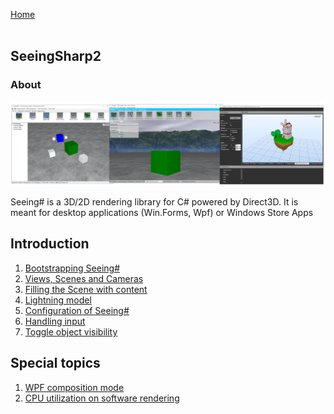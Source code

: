 [Home](https://github.com/RolandKoenig/SeeingSharp2/wiki) <br /><br />

## SeeingSharp2
### About
![alt tag](https://github.com/RolandKoenig/SeeingSharp2/blob/master/misc/WikiImages/SeeingSharp_Samples.png)

Seeing# is a 3D/2D rendering library for C# powered by Direct3D. It is meant for desktop applications (Win.Forms, Wpf) or Windows Store Apps

## Introduction
1. [Bootstrapping Seeing#](Bootstrapping.md)
2. [Views, Scenes and Cameras]()
3. [Filling the Scene with content](Filling-the-Scene-with-content.md)
4. [Lightning model](Lightning-model.md)
5. [Configuration of Seeing#](Configuration.md)
6. [Handling input](Handling-input.md)
6. [Toggle object visibility](Toggle-object-visibility)
   
## Special topics
1. [WPF composition mode](WPF-composition-mode)
2. [CPU utilization on software rendering](CPU-utilization-on-software-rendering.md)